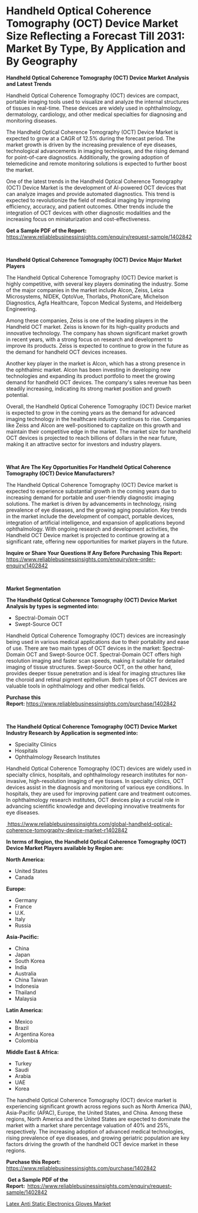 <p><h1>Handheld Optical Coherence Tomography (OCT) Device Market Size Reflecting a Forecast Till 2031: Market By Type, By Application and By Geography</h1></p><p><strong>Handheld Optical Coherence Tomography (OCT) Device Market Analysis and Latest Trends</strong></p>
<p><p>Handheld Optical Coherence Tomography (OCT) devices are compact, portable imaging tools used to visualize and analyze the internal structures of tissues in real-time. These devices are widely used in ophthalmology, dermatology, cardiology, and other medical specialties for diagnosing and monitoring diseases.</p><p>The Handheld Optical Coherence Tomography (OCT) Device Market is expected to grow at a CAGR of 12.5% during the forecast period. The market growth is driven by the increasing prevalence of eye diseases, technological advancements in imaging techniques, and the rising demand for point-of-care diagnostics. Additionally, the growing adoption of telemedicine and remote monitoring solutions is expected to further boost the market.</p><p>One of the latest trends in the Handheld Optical Coherence Tomography (OCT) Device Market is the development of AI-powered OCT devices that can analyze images and provide automated diagnostics. This trend is expected to revolutionize the field of medical imaging by improving efficiency, accuracy, and patient outcomes. Other trends include the integration of OCT devices with other diagnostic modalities and the increasing focus on miniaturization and cost-effectiveness.</p></p>
<p><strong>Get a Sample PDF of the Report:&nbsp;</strong> <a href="https://www.reliablebusinessinsights.com/enquiry/request-sample/1402842">https://www.reliablebusinessinsights.com/enquiry/request-sample/1402842</a></p>
<p>&nbsp;</p>
<p><strong>Handheld Optical Coherence Tomography (OCT) Device Major Market Players</strong></p>
<p><p>The Handheld Optical Coherence Tomography (OCT) Device market is highly competitive, with several key players dominating the industry. Some of the major companies in the market include Alcon, Zeiss, Leica Microsystems, NIDEK, OptoVue, Thorlabs, PhotoniCare, Michelson Diagnostics, Agfa Healthcare, Topcon Medical Systems, and Heidelberg Engineering.</p><p>Among these companies, Zeiss is one of the leading players in the Handheld OCT market. Zeiss is known for its high-quality products and innovative technology. The company has shown significant market growth in recent years, with a strong focus on research and development to improve its products. Zeiss is expected to continue to grow in the future as the demand for handheld OCT devices increases.</p><p>Another key player in the market is Alcon, which has a strong presence in the ophthalmic market. Alcon has been investing in developing new technologies and expanding its product portfolio to meet the growing demand for handheld OCT devices. The company's sales revenue has been steadily increasing, indicating its strong market position and growth potential.</p><p>Overall, the Handheld Optical Coherence Tomography (OCT) Device market is expected to grow in the coming years as the demand for advanced imaging technology in the healthcare industry continues to rise. Companies like Zeiss and Alcon are well-positioned to capitalize on this growth and maintain their competitive edge in the market. The market size for handheld OCT devices is projected to reach billions of dollars in the near future, making it an attractive sector for investors and industry players.</p></p>
<p>&nbsp;</p>
<p><strong>What Are The Key Opportunities For Handheld Optical Coherence Tomography (OCT) Device Manufacturers?</strong></p>
<p><p>The Handheld Optical Coherence Tomography (OCT) Device market is expected to experience substantial growth in the coming years due to increasing demand for portable and user-friendly diagnostic imaging solutions. The market is driven by advancements in technology, rising prevalence of eye diseases, and the growing aging population. Key trends in the market include the development of compact, portable devices, integration of artificial intelligence, and expansion of applications beyond ophthalmology. With ongoing research and development activities, the Handheld OCT Device market is projected to continue growing at a significant rate, offering new opportunities for market players in the future.</p></p>
<p><strong>Inquire or Share Your Questions If Any Before Purchasing This Report:</strong> <a href="https://www.reliablebusinessinsights.com/enquiry/pre-order-enquiry/1402842">https://www.reliablebusinessinsights.com/enquiry/pre-order-enquiry/1402842</a></p>
<p>&nbsp;</p>
<p><strong>Market Segmentation</strong></p>
<p><strong>The Handheld Optical Coherence Tomography (OCT) Device Market Analysis by types is segmented into:</strong></p>
<p><ul><li>Spectral-Domain OCT</li><li>Swept-Source OCT</li></ul></p>
<p><p>Handheld Optical Coherence Tomography (OCT) devices are increasingly being used in various medical applications due to their portability and ease of use. There are two main types of OCT devices in the market: Spectral-Domain OCT and Swept-Source OCT. Spectral-Domain OCT offers high resolution imaging and faster scan speeds, making it suitable for detailed imaging of tissue structures. Swept-Source OCT, on the other hand, provides deeper tissue penetration and is ideal for imaging structures like the choroid and retinal pigment epithelium. Both types of OCT devices are valuable tools in ophthalmology and other medical fields.</p></p>
<p><strong>Purchase this Report:&nbsp;</strong><a href="https://www.reliablebusinessinsights.com/purchase/1402842">https://www.reliablebusinessinsights.com/purchase/1402842</a></p>
<p>&nbsp;</p>
<p><strong>The Handheld Optical Coherence Tomography (OCT) Device Market Industry Research by Application is segmented into:</strong></p>
<p><ul><li>Speciality Clinics</li><li>Hospitals</li><li>Ophthalmology Research Institutes</li></ul></p>
<p><p>Handheld Optical Coherence Tomography (OCT) devices are widely used in specialty clinics, hospitals, and ophthalmology research institutes for non-invasive, high-resolution imaging of eye tissues. In specialty clinics, OCT devices assist in the diagnosis and monitoring of various eye conditions. In hospitals, they are used for improving patient care and treatment outcomes. In ophthalmology research institutes, OCT devices play a crucial role in advancing scientific knowledge and developing innovative treatments for eye diseases.</p></p>
<p><a href="https://www.reliablebusinessinsights.com/global-handheld-optical-coherence-tomography-device-market-r1402842">&nbsp;https://www.reliablebusinessinsights.com/global-handheld-optical-coherence-tomography-device-market-r1402842</a></p>
<p><strong>In terms of Region, the Handheld Optical Coherence Tomography (OCT) Device Market Players available by Region are:</strong></p>
<p>
    <p> <strong> North America: </strong>
        <ul>
            <li>United States</li>
            <li>Canada</li>
        </ul>
        </p> 
    <p> <strong> Europe: </strong>
        <ul>
            <li>Germany</li>
            <li>France</li>
            <li>U.K.</li>
            <li>Italy</li>
            <li>Russia</li>
        </ul>
        </p> 
    <p> <strong> Asia-Pacific: </strong>
        <ul>
            <li>China</li>
            <li>Japan</li>
            <li>South Korea</li>
            <li>India</li>
            <li>Australia</li>
            <li>China Taiwan</li>
            <li>Indonesia</li>
            <li>Thailand</li>
            <li>Malaysia</li>
        </ul>
        </p> 
    <p> <strong> Latin America: </strong>
        <ul>
            <li>Mexico</li>
            <li>Brazil</li>
            <li>Argentina Korea</li>
            <li>Colombia</li>
        </ul>
        </p> 
    <p> <strong> Middle East & Africa: </strong>
        <ul>
            <li>Turkey</li>
            <li>Saudi</li>
            <li>Arabia</li>
            <li>UAE</li>
            <li>Korea</li>
        </ul>
    </p>
    </p>
<p><p>The handheld Optical Coherence Tomography (OCT) device market is experiencing significant growth across regions such as North America (NA), Asia-Pacific (APAC), Europe, the United States, and China. Among these regions, North America and the United States are expected to dominate the market with a market share percentage valuation of 40% and 25%, respectively. The increasing adoption of advanced medical technologies, rising prevalence of eye diseases, and growing geriatric population are key factors driving the growth of the handheld OCT device market in these regions.</p></p>
<p><strong>Purchase this Report: </strong><a href="https://www.reliablebusinessinsights.com/purchase/1402842">https://www.reliablebusinessinsights.com/purchase/1402842</a></p>
<p>&nbsp;<strong>Get a Sample PDF of the Report:&nbsp;&nbsp;</strong><a href="https://www.reliablebusinessinsights.com/enquiry/request-sample/1402842">https://www.reliablebusinessinsights.com/enquiry/request-sample/1402842</a></p>
<p><strong></strong></p>
<p><p><a href="https://view.publitas.com/reportprime-1/latex-anti-static-electronics-gloves-market-size-share-trends-analysis-report-by-product-small-medium-large-others-and-segment-forecasts-2024-2031/">Latex Anti Static Electronics Gloves Market</a></p></p>